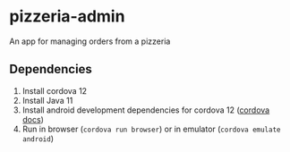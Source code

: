 # pizzeria-admin

An app for managing orders from a pizzeria

## Dependencies

1. Install cordova 12
2. Install Java 11
3. Install android development dependencies for cordova 12 ([cordova docs](https://cordova.apache.org/docs/en/12.x/guide/platforms/android/index.html))
4. Run in browser (`cordova run browser`) or in emulator (`cordova emulate android`)
